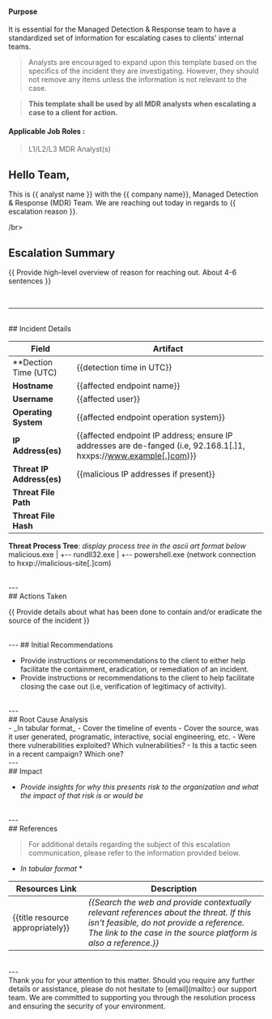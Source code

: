 
#### Purpose ####

It is essential for the Managed Detection & Response team to have a standardized set of information for escalating cases to clients' internal teams.

>Analysts are encouraged to expand upon this template based on the specifics of the incident they are investigating. However, they should not remove any items unless the information is not relevant to the case. 

>**This template shall be used by all MDR analysts when escalating a case to a client for action.**

#### Applicable Job Roles : ####
> L1/L2/L3 MDR Analyst(s)

Hello Team, 
--------------------------------------

This is {{ analyst name }} with the {{ company name}}, Managed Detection & Response (MDR) Team. We are reaching out today in regards to {{ escalation reason }}.

/br>
## Escalation Summary

{{ Provide high-level overview of reason for reaching out. About 4-6 sentences }}

</br>

---
</br>
## Incident Details
</br>

| Field                     | Artifact                                                                                                           |
| ------------------------- | ------------------------------------------------------------------------------------------------------------------ |
| **Dection Time (UTC)      | {{detection time in UTC}}                                                                                          |
| **Hostname**              | {{affected endpoint name}}                                                                                         |
| **Username**              | {{affected user}}                                                                                                  |
| **Operating System**      | {{affected endpoint operation system}}                                                                             |
| **IP Address(es)**        | {{affected endpoint IP address; ensure IP addresses are de-fanged (i.e, 92.168.1[.]1, hxxps://www.example[.]com)}} |
| **Threat IP Address(es)** | {{malicious IP addresses if present}}                                                                              |
| **Threat File Path**      |                                                                                                                    |
| **Threat File Hash**      |                                                                                                                    |
**Threat Process Tree**: _display process tree in the ascii art format below_
malicious.exe
|
+-- rundll32.exe
    |
    +-- powershell.exe (network connection to hxxp://malicious-site[.]com)

</br>
---
</br>
## Actions Taken
</br>

{{ Provide details about what has been done to contain and/or eradicate the source of the incident }}

</br>
---
## Initial Recommendations
</br>

* Provide instructions or recommendations to the client to either help facilitate the containment, eradication, or remediation of an incident.
* Provide instructions or recommendations to the client to help facilitate closing the case out (i.e, verification of legitimacy of activity).

</br>
---
</br>
## Root Cause Analysis
<br>
- _In tabular format_
	- Cover the timeline of events
	- Cover the source, was it user generated, programatic, interactive, social engineering, etc.
	- Were there vulnerabilities exploited? Which vulnerabilities?
	- Is this a tactic seen in a recent campaign? Which one?

</br>
---
</br>
## Impact

- _Provide insights for why this presents risk to the organization and what the impact of that risk is or would be_

</br>
---
</br>
## References

>For additional details regarding the subject of this escalation communication, please refer to the information provided below.

* _In tabular format_ * 

| Resources Link                   | Description                                                                                                                                                                                              |
| -------------------------------- | -------------------------------------------------------------------------------------------------------------------------------------------------------------------------------------------------------- |
| {{title resource appropriately}} | _{{Search the web and provide contextually relevant references about the threat. If this isn't feasible, do not provide a reference. The link to the case in the source platform is also a reference.}}_ |
</br>
---
<br>
Thank you for your attention to this matter. Should you require any further details or assistance, please do not hesitate to [email](mailto:<company support distro>) our support team. We are committed to supporting you through the resolution process and ensuring the security of your environment.
